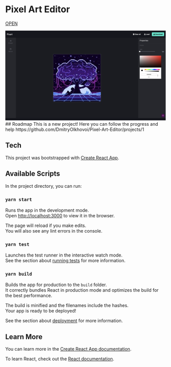 # Pixel Art Editor
[OPEN](pixel-art-editor.vercel.app/) 

<img width="1680" alt="Screen Shot 2021-02-15 at 12 29 30 AM" src="https://raw.githubusercontent.com/DmitryOlkhovoi/Pixel-Art-Editor/master/images/preview.png">
## Roadmap
This is a new project! Here you can follow the progress and help
https://github.com/DmitryOlkhovoi/Pixel-Art-Editor/projects/1

## Tech

This project was bootstrapped with [Create React App](https://github.com/facebook/create-react-app).

## Available Scripts

In the project directory, you can run:

### `yarn start`

Runs the app in the development mode.\
Open [http://localhost:3000](http://localhost:3000) to view it in the browser.

The page will reload if you make edits.\
You will also see any lint errors in the console.

### `yarn test`

Launches the test runner in the interactive watch mode.\
See the section about [running tests](https://facebook.github.io/create-react-app/docs/running-tests) for more information.

### `yarn build`

Builds the app for production to the `build` folder.\
It correctly bundles React in production mode and optimizes the build for the best performance.

The build is minified and the filenames include the hashes.\
Your app is ready to be deployed!

See the section about [deployment](https://facebook.github.io/create-react-app/docs/deployment) for more information.

## Learn More

You can learn more in the [Create React App documentation](https://facebook.github.io/create-react-app/docs/getting-started).

To learn React, check out the [React documentation](https://reactjs.org/).
